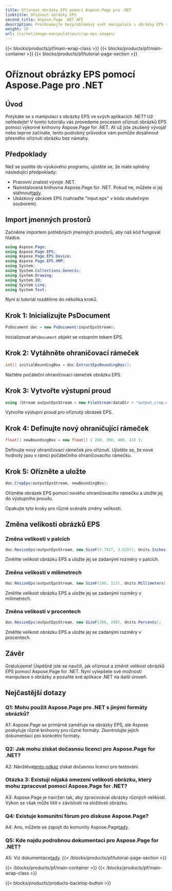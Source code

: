 ```yaml
---
title: Oříznout obrázky EPS pomocí Aspose.Page pro .NET
linktitle: Oříznout obrázky EPS
second_title: Aspose.Page .NET API
description: Prozkoumejte bezproblémový svět manipulace s obrázky EPS v .NET pomocí Aspose.Page. Bez námahy ořízněte a změňte velikost obrázků pro úžasné výsledky.
weight: 10
url: /cs/net/image-manipulation/crop-eps-images/
---
```


{{< blocks/products/pf/main-wrap-class >}}
{{< blocks/products/pf/main-container >}}
{{< blocks/products/pf/tutorial-page-section >}}

# Oříznout obrázky EPS pomocí Aspose.Page pro .NET

## Úvod

Potýkáte se s manipulací s obrázky EPS ve svých aplikacích .NET? Už nehledejte! V tomto tutoriálu vás provedeme procesem oříznutí obrázků EPS pomocí výkonné knihovny Aspose.Page for .NET. Ať už jste zkušený vývojář nebo teprve začínáte, tento podrobný průvodce vám pomůže dosáhnout přesného oříznutí obrázku bez námahy.

## Předpoklady

Než se pustíte do výukového programu, ujistěte se, že máte splněny následující předpoklady:

- Pracovní znalost vývoje .NET.
-  Nainstalovaná knihovna Aspose.Page for .NET. Pokud ne, můžete si jej stáhnout[tady](https://releases.aspose.com/page/net/).
- Ukázkový obrázek EPS (nahraďte "input.eps" v kódu skutečným souborem).

## Import jmenných prostorů

Začněme importem potřebných jmenných prostorů, aby náš kód fungoval hladce. 

```csharp
using Aspose.Page;
using Aspose.Page.EPS;
using Aspose.Page.EPS.Device;
using Aspose.Page.EPS.XMP;
using System;
using System.Collections.Generic;
using System.Drawing;
using System.IO;
using System.Linq;
using System.Text;
```

Nyní si tutoriál rozdělíme do několika kroků.

## Krok 1: Inicializujte PsDocument

```csharp
PsDocument doc = new PsDocument(inputEpsStream);
```

 Inicializovat a`PsDocument` objekt se vstupním tokem EPS.

## Krok 2: Vytáhněte ohraničovací rámeček

```csharp
int[] initialBoundingBox = doc.ExtractEpsBoundingBox();
```

Načtěte počáteční ohraničovací rámeček obrázku EPS.

## Krok 3: Vytvořte výstupní proud

```csharp
using (Stream outputEpsStream = new FileStream(dataDir + "output_crop.eps", FileMode.Create, FileAccess.Write))
```

Vytvořte výstupní proud pro oříznutý obrázek EPS.

## Krok 4: Definujte nový ohraničující rámeček

```csharp
float[] newBoundingBox = new float[] { 260, 300, 480, 432 };
```

Definujte nový ohraničovací rámeček pro oříznutí. Ujistěte se, že nové hodnoty jsou v rámci počátečního ohraničovacího rámečku.

## Krok 5: Ořízněte a uložte

```csharp
doc.CropEps(outputEpsStream, newBoundingBox);
```

Ořízněte obrázek EPS pomocí nového ohraničovacího rámečku a uložte jej do výstupního proudu.

Opakujte tyto kroky pro různé scénáře změny velikosti.

## Změna velikosti obrázků EPS

### Změna velikosti v palcích

```csharp
doc.ResizeEps(outputEpsStream, new SizeF(5.791f, 3.625f), Units.Inches);
```

Změňte velikost obrázku EPS a uložte jej se zadanými rozměry v palcích.

### Změna velikosti v milimetrech

```csharp
doc.ResizeEps(outputEpsStream, new SizeF(196, 123), Units.Millimeters);
```

Změňte velikost obrázku EPS a uložte jej se zadanými rozměry v milimetrech.

### Změna velikosti v procentech

```csharp
doc.ResizeEps(outputEpsStream, new SizeF(200, 200), Units.Percents);
```

Změňte velikost obrázku EPS a uložte jej se zadanými rozměry v procentech.

## Závěr

Gratulujeme! Úspěšně jste se naučili, jak oříznout a změnit velikost obrázků EPS pomocí Aspose.Page for .NET. Nyní vylepšete své možnosti manipulace s obrázky a posuňte své aplikace .NET na další úroveň.

## Nejčastější dotazy

### Q1: Mohu použít Aspose.Page pro .NET s jinými formáty obrázků?

A1: Aspose.Page se primárně zaměřuje na obrázky EPS, ale Aspose poskytuje různé knihovny pro různé formáty. Zkontrolujte jejich dokumentaci pro konkrétní formáty.

### Q2: Jak mohu získat dočasnou licenci pro Aspose.Page for .NET?

 A2: Návštěva[tento odkaz](https://purchase.aspose.com/temporary-license/) získat dočasnou licenci pro testování.

### Otázka 3: Existují nějaká omezení velikosti obrázku, který mohu zpracovat pomocí Aspose.Page for .NET?

A3: Aspose.Page je navržen tak, aby zpracovával obrázky různých velikostí. Výkon se však může lišit v závislosti na složitosti obrázku.

### Q4: Existuje komunitní fórum pro diskuse Aspose.Page?

 A4: Ano, můžete se zapojit do komunity Aspose.Page[tady](https://forum.aspose.com/c/page/39).

### Q5: Kde najdu podrobnou dokumentaci pro Aspose.Page for .NET?

 A5: Viz dokumentace[tady](https://reference.aspose.com/page/net/).
{{< /blocks/products/pf/tutorial-page-section >}}

{{< /blocks/products/pf/main-container >}}
{{< /blocks/products/pf/main-wrap-class >}}

{{< blocks/products/products-backtop-button >}}

